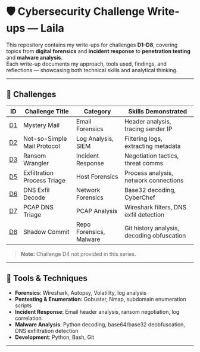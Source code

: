 # 🛡️ Cybersecurity Challenge Write-ups — Laila

This repository contains my write-ups for challenges **D1–D8**, covering topics from **digital forensics** and **incident response** to **penetration testing** and **malware analysis**.  
Each write-up documents my approach, tools used, findings, and reflections — showcasing both technical skills and analytical thinking.

---

## 📂 Challenges

| ID  | Challenge Title                  | Category                  | Skills Demonstrated |
|-----|----------------------------------|---------------------------|----------------------|
| [D1](./D1-MysteryMail.md) | Mystery Mail               | Email Forensics       | Header analysis, tracing sender IP |
| [D2](./D2-Not-so-Simple-Mail-Protocol.md) | Not-so-Simple Mail Protocol | Log Analysis, SIEM     | Filtering logs, extracting metadata |
| [D3](./D3-Ransom-Wrangler.md) | Ransom Wrangler            | Incident Response      | Negotiation tactics, threat comms |
| [D5](./D5-Exfiltration-Process-Triage.md) | Exfiltration Process Triage | Host Forensics         | Process analysis, network connections |
| [D6](./D6-DNS-Exfil-Decode) | DNS Exfil Decode           | Network Forensics      | Base32 decoding, CyberChef |
| [D7](./D7-PCAP-DNS-Triage.md) | PCAP DNS Triage            | PCAP Analysis          | Wireshark filters, DNS exfil detection |
| [D8](./D8-Shadow-Commit.md) | Shadow Commit              | Repo Forensics, Malware | Git history analysis, decoding obfuscation |

> **Note:** Challenge D4  not provided in this series.

---

## 🧰 Tools & Techniques
- **Forensics**: Wireshark, Autopsy, Volatility, log analysis  
- **Pentesting & Enumeration**: Gobuster, Nmap, subdomain enumeration scripts  
- **Incident Response**: Email header analysis, ransom negotiation, log correlation  
- **Malware Analysis**: Python decoding, base64/base32 deobfuscation, DNS exfiltration detection  
- **Development**: Python, Bash, Git

---



